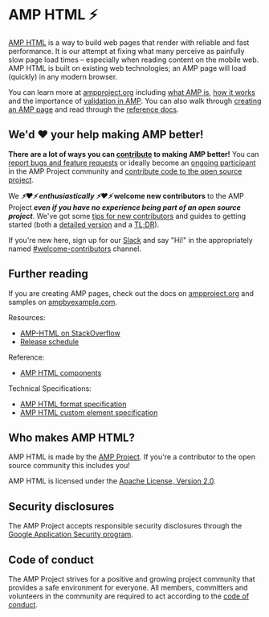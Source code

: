# AMP HTML ⚡

[AMP HTML](https://www.ampproject.org/docs/get_started/about-amp.html) is a way to build web pages that render with reliable and fast performance. It is our attempt at fixing what many perceive as painfully slow page load times – especially when reading content on the mobile web.  AMP HTML is built on existing web technologies; an AMP page will load (quickly) in any modern browser.

You can learn more at [ampproject.org](https://www.ampproject.org/) including [what AMP is](https://www.ampproject.org/learn/about-amp/), [how it works](https://www.ampproject.org/learn/how-amp-works/) and the importance of [validation in AMP](https://www.ampproject.org/docs/guides/validate).  You can also walk through [creating an AMP page](https://www.ampproject.org/docs/get_started/create) and read through the [reference docs](https://www.ampproject.org/docs/reference/components).

## We'd ❤️️ your help making AMP better!

**There are a lot of ways you can [contribute](CONTRIBUTING.md) to making AMP better!**  You can [report bugs and feature requests](CONTRIBUTING.md#filing-issues) or ideally become an [ongoing participant](CONTRIBUTING.md#ongoing-participation) in the AMP Project community and [contribute code to the open source project](CONTRIBUTING.md#contributing-code).

We **_⚡❤️️⚡ enthusiastically ⚡❤️️⚡_ welcome new contributors** to the AMP Project **_even if you have no experience being part of an open source project_**.  We've got some [tips for new contributors](https://github.com/ampproject/amphtml/blob/master/CONTRIBUTING.md#tips-for-new-open-source-contributors) and guides to getting started (both a [detailed version](contributing/getting-started-e2e.md) and a [TL;DR](contributing/getting-started-quick.md)).

If you're new here, sign up for our [Slack](https://docs.google.com/forms/d/e/1FAIpQLSd83J2IZA6cdR6jPwABGsJE8YL4pkypAbKMGgUZZriU7Qu6Tg/viewform?fbzx=4406980310789882877) and say "Hi!" in the appropriately named [#welcome-contributors](https://amphtml.slack.com/messages/welcome-contributors/) channel.

## Further reading

If you are creating AMP pages,
check out the docs on [ampproject.org](https://www.ampproject.org/) and samples on [ampbyexample.com](https://ampbyexample.com/).


Resources:
* [AMP-HTML on StackOverflow](https://stackoverflow.com/questions/tagged/amp-html)
* [Release schedule](contributing/release-schedule.md)

Reference:
* [AMP HTML components](https://www.ampproject.org/docs/reference/components)

Technical Specifications:
* [AMP HTML format specification](spec/amp-html-format.md)
* [AMP HTML custom element specification](spec/amp-html-components.md)

## Who makes AMP HTML?

AMP HTML is made by the [AMP Project](https://www.ampproject.org/).  If you're a contributor to the open source community this includes you!

AMP HTML is licensed under the [Apache License, Version 2.0](LICENSE).

## Security disclosures

The AMP Project accepts responsible security disclosures through the [Google Application Security program](https://www.google.com/about/appsecurity/).

## Code of conduct

The AMP Project strives for a positive and growing project community that provides a safe environment for everyone.  All members, committers and volunteers in the community are required to act according to the [code of conduct](CODE_OF_CONDUCT.md).

